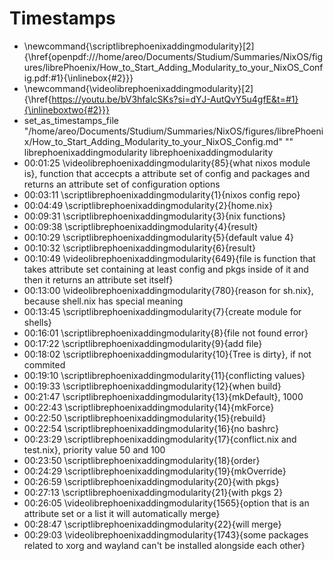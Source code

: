 # Timestamps
- \newcommand{\scriptlibrephoenixaddingmodularity}[2]{\href{openpdf:///home/areo/Documents/Studium/Summaries/NixOS/figures/librePhoenix/How_to_Start_Adding_Modularity_to_your_NixOS_Config.pdf:#1}{\inlinebox{#2}}}
- \newcommand{\videolibrephoenixaddingmodularity}[2]{\href{https://youtu.be/bV3hfalcSKs?si=dYJ-AutQvY5u4gfE&t=#1}{\inlineboxtwo{#2}}}
- set_as_timestamps_file "/home/areo/Documents/Studium/Summaries/NixOS/figures/librePhoenix/How_to_Start_Adding_Modularity_to_your_NixOS_Config.md" "" librephoenixaddingmodularity librephoenixaddingmodularity
- 00:01:25 \videolibrephoenixaddingmodularity{85}{what nixos module is}, function that accecpts a attribute set of config and packages and returns an attribute set of configuration options
- 00:03:11 \scriptlibrephoenixaddingmodularity{1}{nixos config repo}
- 00:04:49 \scriptlibrephoenixaddingmodularity{2}{home.nix}
- 00:09:31 \scriptlibrephoenixaddingmodularity{3}{nix functions}
- 00:09:38 \scriptlibrephoenixaddingmodularity{4}{result}
- 00:10:29 \scriptlibrephoenixaddingmodularity{5}{default value 4}
- 00:10:32 \scriptlibrephoenixaddingmodularity{6}{result}
- 00:10:49 \videolibrephoenixaddingmodularity{649}{file is function that takes attribute set containing at least config and pkgs inside of it and then it returns an attribute set itself}
- 00:13:00 \videolibrephoenixaddingmodularity{780}{reason for sh.nix}, because shell.nix has special meaning
- 00:13:45 \scriptlibrephoenixaddingmodularity{7}{create module for shells}
- 00:16:01 \scriptlibrephoenixaddingmodularity{8}{file not found error}
- 00:17:22 \scriptlibrephoenixaddingmodularity{9}{add file}
- 00:18:02 \scriptlibrephoenixaddingmodularity{10}{Tree is dirty}, if not commited
- 00:19:10 \scriptlibrephoenixaddingmodularity{11}{conflicting values}
- 00:19:33 \scriptlibrephoenixaddingmodularity{12}{when build}
- 00:21:47 \scriptlibrephoenixaddingmodularity{13}{mkDefault}, 1000
- 00:22:43 \scriptlibrephoenixaddingmodularity{14}{mkForce}
- 00:22:50 \scriptlibrephoenixaddingmodularity{15}{rebuild}
- 00:22:54 \scriptlibrephoenixaddingmodularity{16}{no bashrc}
- 00:23:29 \scriptlibrephoenixaddingmodularity{17}{conflict.nix and test.nix}, priority value 50 and 100
- 00:23:50 \scriptlibrephoenixaddingmodularity{18}{order}
- 00:24:29 \scriptlibrephoenixaddingmodularity{19}{mkOverride}
- 00:26:59 \scriptlibrephoenixaddingmodularity{20}{with pkgs}
- 00:27:13 \scriptlibrephoenixaddingmodularity{21}{with pkgs 2}
- 00:26:05 \videolibrephoenixaddingmodularity{1565}{option that is an attribute set or a list it will automatically merge}
- 00:28:47 \scriptlibrephoenixaddingmodularity{22}{will merge}
- 00:29:03 \videolibrephoenixaddingmodularity{1743}{some packages related to xorg and wayland can't be installed alongside each other}
